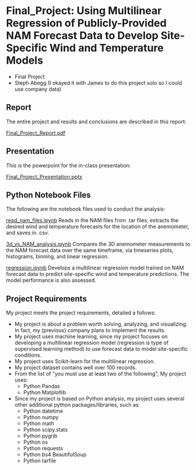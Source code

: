 # Final_Project: Using Multilinear Regression of Publicly-Provided NAM Forecast Data to Develop Site-Specific Wind and Temperature Models
- Final Project
- Steph Abegg (I okayed it with James to do this project solo so I could use company data)

## Report

The entire project and results and conclusions are described in this report:

[Final_Project_Report.pdf](Final_Project_Report.pdf)

## Presentation

This is the powerpoint for the in-class presentation:

[Final_Project_Presentation.pptx](Final_Project_Presentation.pptx)

## Python Notebook Files

The following are the notebook files used to conduct the analysis:

[read_nam_files.ipynb](Python/read_nam_files.ipynb)
Reads in the NAM files from .tar files, extracts the desired wind and temperature forecasts for the location of the anemometer, and saves in .csv. 

[3d_vs_NAM_analysis.ipynb](Python/3d_vs_NAM_analysis.ipynb)
Compares the 3D anemometer measurements to the NAM forecast data over the same timeframe, via timeseries plots, histograms, binning, and linear regression.

[regression.ipynb](Python/regression.ipynb)
Develops a multilinear regression model trained on NAM forecast data to predict site-specific wind and temperature predictions. The model performance is also assessed.

## Project Requirements

My project meets the project requirements, detailed a follows: 

- My project is about a problem worth solving, analyzing, and visualizing. In fact, my (previous) company plans to implement the results.
- My project uses machine learning, since my project focuses on developing a multilinear regression model (regression is type of supervised learning method) to use forecast data to model site-specific conditions.
- My project uses Scikit-learn for the multilinear regression.
- My project dataset contains well over 100 records.
- From the list of "you must use at least two of the following", My project uses:
  - Python Pandas
  - Python Matplotlib
- Since my project is based on Python analysis, my project uses several other additional python packages/libraries, such as:
  - Python datetime
  - Python numpy
  - Python math
  - Python scipy.stats
  - Python pygrib
  - Python os
  - Python requests
  - Python bs4 BeautifulSoup
  - Python tarfile
